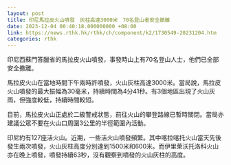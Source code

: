 ```yaml
---
layout: post
title: 印尼馬拉皮火山噴發　灰柱高達3000米　70名登山者安全撤離
date: 2023-12-04 00:40:18.000000000 +08:00
link: https://news.rthk.hk/rthk/ch/component/k2/1730549-20231204.htm
categories: rthk
---
```


印尼西蘇門答臘省的馬拉皮火山噴發，事發時山上有70名登山人士，他們已全部安全撤離。

馬拉皮火山在當地時間下午兩時許噴發，火山灰柱高達3000米。當局說，馬拉皮火山噴發的最大振幅為30毫米，持續時間為4分41秒。有3個地區出現了火山灰雨，但強度較低，持續時間較短。

目前，馬拉皮火山正處於二級警戒狀態，前往火山的攀登路線已暫時關閉。當局亦建議公眾不要在火山口周圍3公里的半徑範圍內活動。

印尼約有127座活火山。近期，一些活火山噴發頻繁。其中喀拉喀托火山當天先後發生兩次噴發，火山灰柱高度分別達到1500米和600米。而伊里萊沃托洛科火山亦在晚上噴發，噴發持續63秒，沒有觀察到噴發的火山灰柱的高度。
